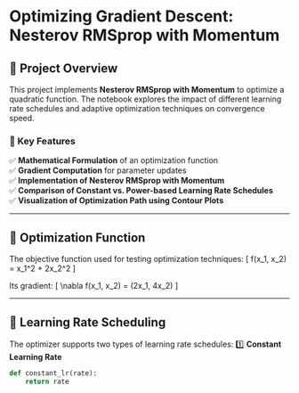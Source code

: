 # Optimizing Gradient Descent: Nesterov RMSprop with Momentum

## **📌 Project Overview**
This project implements **Nesterov RMSprop with Momentum** to optimize a quadratic function. The notebook explores the impact of different learning rate schedules and adaptive optimization techniques on convergence speed.

### **🚀 Key Features**
✅ **Mathematical Formulation** of an optimization function  
✅ **Gradient Computation** for parameter updates  
✅ **Implementation of Nesterov RMSprop with Momentum**  
✅ **Comparison of Constant vs. Power-based Learning Rate Schedules**  
✅ **Visualization of Optimization Path using Contour Plots**  

---

## **📌 Optimization Function**
The objective function used for testing optimization techniques:
\[
f(x_1, x_2) = x_1^2 + 2x_2^2
\]

Its gradient:
\[
\nabla f(x_1, x_2) = (2x_1, 4x_2)
\]

---

## **📌 Learning Rate Scheduling**
The optimizer supports two types of learning rate schedules:
1️⃣ **Constant Learning Rate**  
```python
def constant_lr(rate):
    return rate
